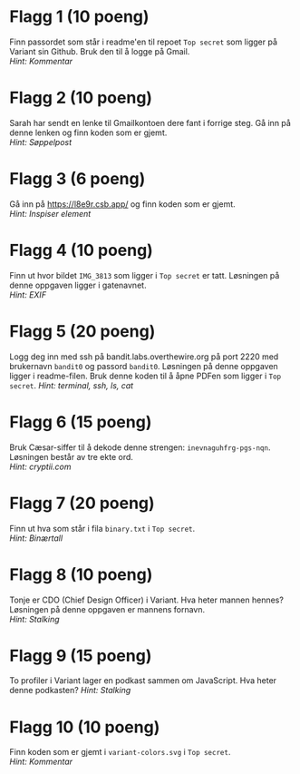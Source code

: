 # Flagg 1 (10 poeng)
Finn passordet som står i readme'en til repoet `Top secret` som ligger på Variant sin Github. Bruk den til å logge på Gmail.  
*Hint: Kommentar*

# Flagg 2 (10 poeng)
Sarah har sendt en lenke til Gmailkontoen dere fant i forrige steg. Gå inn på denne lenken og finn koden som er gjemt.  
*Hint: Søppelpost*

# Flagg 3 (6 poeng)
Gå inn på https://l8e9r.csb.app/ og finn koden som er gjemt.  
*Hint: Inspiser element*

# Flagg 4 (10 poeng)
Finn ut hvor bildet `IMG_3813` som ligger i `Top secret` er tatt. Løsningen på denne oppgaven ligger i gatenavnet.  
*Hint: EXIF*

# Flagg 5 (20 poeng)
Logg deg inn med ssh på bandit.labs.overthewire.org på port 2220 med brukernavn `bandit0` og passord `bandit0`. Løsningen på denne oppgaven ligger i readme-filen. Bruk denne koden til å åpne PDFen som ligger i `Top secret`.
*Hint: terminal, ssh, ls, cat*

# Flagg 6 (15 poeng)
Bruk Cæsar-siffer til å dekode denne strengen: `inevnaguhfrg-pgs-nqn`. Løsningen består av tre ekte ord.  
*Hint: cryptii.com*

# Flagg 7 (20 poeng)
Finn ut hva som står i fila `binary.txt` i `Top secret`.  
*Hint: Binærtall*

# Flagg 8 (10 poeng)
Tonje er CDO (Chief Design Officer) i Variant. Hva heter mannen hennes? Løsningen på denne oppgaven er mannens fornavn.  
*Hint: Stalking*

# Flagg 9 (15 poeng)
To profiler i Variant lager en podkast sammen om JavaScript. Hva heter denne podkasten?
*Hint: Stalking*

# Flagg 10 (10 poeng)
Finn koden som er gjemt i `variant-colors.svg` i `Top secret`.  
*Hint: Kommentar*